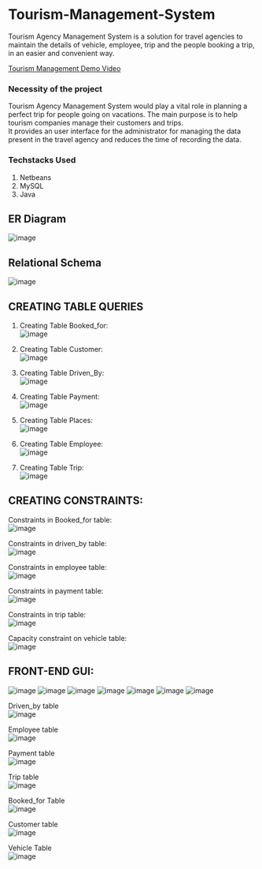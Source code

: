 # Tourism-Management-System
Tourism Agency Management System is a solution for travel agencies to maintain the details of vehicle, employee, trip and the people booking a trip, in an easier and convenient way.  

[Tourism Management Demo Video](./Tourism%20Management.mp4)
### Necessity of the project 
Tourism Agency Management System would play a vital role in planning a perfect trip for people going on vacations.
The main purpose is to help tourism companies manage their customers and trips.  
It provides an user interface for the administrator for managing the data present in the travel agency and reduces the time of recording the data.
### Techstacks Used
1. Netbeans  
2. MySQL  
3. Java  
## ER Diagram
![image](https://user-images.githubusercontent.com/75008683/177980506-da644d8a-ada3-4ae6-a35f-ea2a340b828d.png)
## Relational Schema
![image](https://user-images.githubusercontent.com/75008683/177980603-60c6845a-802c-4f3c-b487-bc85354f6a55.png)

## CREATING TABLE QUERIES
1. Creating Table Booked_for:  
![image](https://user-images.githubusercontent.com/75008683/177981747-73fa34a3-9555-4886-b1c8-07a5872d44c2.png)


2. Creating Table Customer:  
![image](https://user-images.githubusercontent.com/75008683/177981775-ff64316b-a3bd-4c41-8d0a-89b67d880b8b.png)


3. Creating Table Driven_By:  
![image](https://user-images.githubusercontent.com/75008683/177981803-5bfac38f-6aae-4c52-a8be-5ef14c7a5068.png)


4. Creating Table Payment:  
![image](https://user-images.githubusercontent.com/75008683/177981840-0dd6d013-80e1-446c-9891-f5c1ad322549.png)


5. Creating Table Places:  
![image](https://user-images.githubusercontent.com/75008683/177981863-d66e8a93-d2a3-4fdf-80ea-fb8c98bf7b06.png)


6. Creating Table Employee:  
![image](https://user-images.githubusercontent.com/75008683/177981897-6334af9b-a38a-4acf-ab40-9a40e7b6687d.png)


7. Creating Table Trip:  
![image](https://user-images.githubusercontent.com/75008683/177981921-23d1fefc-b85b-4fca-a9c8-a54c64bcc17d.png)

## CREATING CONSTRAINTS:
Constraints in Booked_for table:  
![image](https://user-images.githubusercontent.com/75008683/177982069-c8b74dd6-32b5-46fa-9d96-c0ef34cb0d77.png)



Constraints in driven_by table:  
![image](https://user-images.githubusercontent.com/75008683/177982108-c4356370-3891-495c-af25-481cb6c0cc70.png)



Constraints in employee table:  
![image](https://user-images.githubusercontent.com/75008683/177982163-98a2e5d9-ab1f-49de-a6fa-04ecf6ea5434.png)



Constraints in payment table:  
![image](https://user-images.githubusercontent.com/75008683/177982186-28d4ade7-c78e-4d25-90b0-7c87a9f66b46.png)


Constraints in trip table:  
![image](https://user-images.githubusercontent.com/75008683/177982206-ad495b34-fb08-497b-b4ef-0ff7d11c8394.png)


Capacity constraint on vehicle table:  
![image](https://user-images.githubusercontent.com/75008683/177982222-d8c14643-1996-40e4-a9c5-ff6ae50be811.png)


## FRONT-END GUI:
![image](https://user-images.githubusercontent.com/75008683/177982313-343d9df3-eb70-4747-bf90-af462f8cf079.png)
![image](https://user-images.githubusercontent.com/75008683/177982464-7e24a632-47ec-4c53-ad30-821c80560c45.png)
![image](https://user-images.githubusercontent.com/75008683/177982499-9c024080-8417-4857-a94c-390d5e0435aa.png)
![image](https://user-images.githubusercontent.com/75008683/177982515-e7482f83-e7ad-4dba-962f-13a6cd09d668.png)
![image](https://user-images.githubusercontent.com/75008683/177982546-eeca36a1-3c2a-4ba9-a4b7-9bce9943a5a1.png)
![image](https://user-images.githubusercontent.com/75008683/177982568-d96fed3b-89a6-4462-b316-11b9474c16d6.png)
![image](https://user-images.githubusercontent.com/75008683/177982599-808af027-b0ae-42ec-9432-a99f8c6b6d3a.png)

Driven_by table   
![image](https://user-images.githubusercontent.com/75008683/177982636-b73d6c56-41c0-458c-9961-6957192e4bb8.png)

Employee table  
![image](https://user-images.githubusercontent.com/75008683/177982650-ddd2c741-19f7-42a4-8d08-7af3a76ba3cd.png)

Payment table  
![image](https://user-images.githubusercontent.com/75008683/177982666-df937414-5d3b-4334-aeaf-9ea5f43eea18.png)

Trip table  
![image](https://user-images.githubusercontent.com/75008683/177982683-da8ea7ac-2cd3-40cc-abf5-61d9731765a4.png)

Booked_for Table    
![image](https://user-images.githubusercontent.com/75008683/177982709-f2ce93ff-c212-493e-990e-b7f10ef63fbf.png)

Customer table  
![image](https://user-images.githubusercontent.com/75008683/177982776-40e5db4c-9fd8-4918-83c7-00569650f6e0.png)

Vehicle Table  
![image](https://user-images.githubusercontent.com/75008683/177982805-fa5a7e8b-4118-43eb-8cd3-d04b11750e62.png)




